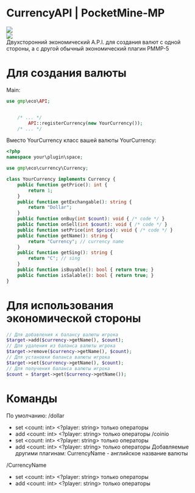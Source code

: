 # CurrencyAPI | PocketMine-MP
[![](https://poggit.pmmp.io/shield.state/EconomyAPI_Currences)](https://poggit.pmmp.io/p/EconomyAPI_Currences)<br>
[![](https://poggit.pmmp.io/shield.api/EconomyAPI_Currences)](https://poggit.pmmp.io/p/EconomyAPI_Currences)<br>
Двухсторонний экономический A.P.I. для создания валют с одной стороны, а с другой обычный экономический плагин PMMP-5

# Для создания валюты
Main:
```php
use gmp\eco\API;


	/* ... */
		API::registerCurrency(new YourCurrency());
	/* ... */
```
Вместо YourCurrency класс вашей валюты
YourCurrency:
```php
<?php
namespace your\plugin\space;

use gmp\eco\currency\Currency;

class YourCurrency implements Currency {
	public function getPrice(): int {
		return 1;
	}
	public function getExchangable(): string {
		return "Dollar";
	}
	public function onBuy(int $count): void { /* code */ }
	public function onSell(int $count): void { /* code */ }
	public function setPrice(int $price): void { /* code */ }
	public function getName(): string {
		return "Currency"; // currency name
	}
	public function getSing(): string {
		return "C"; // sing
	}
	public function isBuyable(): bool { return true; }
	public function isSalable(): bool { return true; }
}
```
# Для использования экономической стороны
```php
// Для добавления к балансу валюты игрока
$target->add($currency->getName(), $count);
// Для удаления из баланса валюты игрока
$target->remove($currency->getName(), $count);
// Для установки баланса валюты игрока
$target->set($currency->getName(), $count);
// Для получения баланса валюты игрока
$count = $target->get($currency->getName());
```

# Команды
По умолчанию:
/dollar
 - set <count: int> <?player: string> только операторы
 - add <count: int> <?player: string> только операторы
/coinio
 - set <count: int> <?player: string> только операторы
 - add <count: int> <?player: string> только операторы
Добавляемые другими плагинам:
CurrencyName - английское название валюты

/CurrencyName
 - set <count: int> <?player: string> только операторы
 - add <count: int> <?player: string> только операторы

